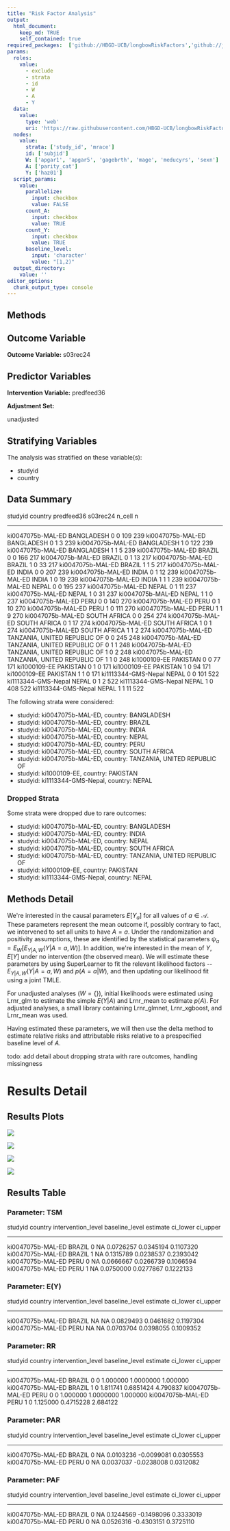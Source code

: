 ```yaml
---
title: "Risk Factor Analysis"
output: 
  html_document:
    keep_md: TRUE
    self_contained: true
required_packages:  ['github://HBGD-UCB/longbowRiskFactors','github://jeremyrcoyle/skimr@vector_types', 'github://tlverse/delayed']
params:
  roles:
    value:
      - exclude
      - strata
      - id
      - W
      - A
      - Y
  data: 
    value: 
      type: 'web'
      uri: 'https://raw.githubusercontent.com/HBGD-UCB/longbowRiskFactors/master/inst/sample_data/birthwt_data.rdata'
  nodes:
    value:
      strata: ['study_id', 'mrace']
      id: ['subjid']
      W: ['apgar1', 'apgar5', 'gagebrth', 'mage', 'meducyrs', 'sexn']
      A: ['parity_cat']
      Y: ['haz01']
  script_params:
    value:
      parallelize:
        input: checkbox
        value: FALSE
      count_A:
        input: checkbox
        value: TRUE
      count_Y:
        input: checkbox
        value: TRUE        
      baseline_level:
        input: 'character'
        value: "[1,2)"
  output_directory:
    value: ''
editor_options: 
  chunk_output_type: console
---
```








## Methods
## Outcome Variable

**Outcome Variable:** s03rec24

## Predictor Variables

**Intervention Variable:** predfeed36

**Adjustment Set:**

unadjusted

## Stratifying Variables

The analysis was stratified on these variable(s):

* studyid
* country

## Data Summary

studyid               country                        predfeed36    s03rec24   n_cell     n
--------------------  -----------------------------  -----------  ---------  -------  ----
ki0047075b-MAL-ED     BANGLADESH                     0                    0      109   239
ki0047075b-MAL-ED     BANGLADESH                     0                    1        3   239
ki0047075b-MAL-ED     BANGLADESH                     1                    0      122   239
ki0047075b-MAL-ED     BANGLADESH                     1                    1        5   239
ki0047075b-MAL-ED     BRAZIL                         0                    0      166   217
ki0047075b-MAL-ED     BRAZIL                         0                    1       13   217
ki0047075b-MAL-ED     BRAZIL                         1                    0       33   217
ki0047075b-MAL-ED     BRAZIL                         1                    1        5   217
ki0047075b-MAL-ED     INDIA                          0                    0      207   239
ki0047075b-MAL-ED     INDIA                          0                    1       12   239
ki0047075b-MAL-ED     INDIA                          1                    0       19   239
ki0047075b-MAL-ED     INDIA                          1                    1        1   239
ki0047075b-MAL-ED     NEPAL                          0                    0      195   237
ki0047075b-MAL-ED     NEPAL                          0                    1       11   237
ki0047075b-MAL-ED     NEPAL                          1                    0       31   237
ki0047075b-MAL-ED     NEPAL                          1                    1        0   237
ki0047075b-MAL-ED     PERU                           0                    0      140   270
ki0047075b-MAL-ED     PERU                           0                    1       10   270
ki0047075b-MAL-ED     PERU                           1                    0      111   270
ki0047075b-MAL-ED     PERU                           1                    1        9   270
ki0047075b-MAL-ED     SOUTH AFRICA                   0                    0      254   274
ki0047075b-MAL-ED     SOUTH AFRICA                   0                    1       17   274
ki0047075b-MAL-ED     SOUTH AFRICA                   1                    0        1   274
ki0047075b-MAL-ED     SOUTH AFRICA                   1                    1        2   274
ki0047075b-MAL-ED     TANZANIA, UNITED REPUBLIC OF   0                    0      245   248
ki0047075b-MAL-ED     TANZANIA, UNITED REPUBLIC OF   0                    1        1   248
ki0047075b-MAL-ED     TANZANIA, UNITED REPUBLIC OF   1                    0        2   248
ki0047075b-MAL-ED     TANZANIA, UNITED REPUBLIC OF   1                    1        0   248
ki1000109-EE          PAKISTAN                       0                    0       77   171
ki1000109-EE          PAKISTAN                       0                    1        0   171
ki1000109-EE          PAKISTAN                       1                    0       94   171
ki1000109-EE          PAKISTAN                       1                    1        0   171
ki1113344-GMS-Nepal   NEPAL                          0                    0      101   522
ki1113344-GMS-Nepal   NEPAL                          0                    1        2   522
ki1113344-GMS-Nepal   NEPAL                          1                    0      408   522
ki1113344-GMS-Nepal   NEPAL                          1                    1       11   522


The following strata were considered:

* studyid: ki0047075b-MAL-ED, country: BANGLADESH
* studyid: ki0047075b-MAL-ED, country: BRAZIL
* studyid: ki0047075b-MAL-ED, country: INDIA
* studyid: ki0047075b-MAL-ED, country: NEPAL
* studyid: ki0047075b-MAL-ED, country: PERU
* studyid: ki0047075b-MAL-ED, country: SOUTH AFRICA
* studyid: ki0047075b-MAL-ED, country: TANZANIA, UNITED REPUBLIC OF
* studyid: ki1000109-EE, country: PAKISTAN
* studyid: ki1113344-GMS-Nepal, country: NEPAL

### Dropped Strata

Some strata were dropped due to rare outcomes:

* studyid: ki0047075b-MAL-ED, country: BANGLADESH
* studyid: ki0047075b-MAL-ED, country: INDIA
* studyid: ki0047075b-MAL-ED, country: NEPAL
* studyid: ki0047075b-MAL-ED, country: SOUTH AFRICA
* studyid: ki0047075b-MAL-ED, country: TANZANIA, UNITED REPUBLIC OF
* studyid: ki1000109-EE, country: PAKISTAN
* studyid: ki1113344-GMS-Nepal, country: NEPAL

## Methods Detail

We're interested in the causal parameters $E[Y_a]$ for all values of $a \in \mathcal{A}$. These parameters represent the mean outcome if, possibly contrary to fact, we intervened to set all units to have $A=a$. Under the randomization and positivity assumptions, these are identified by the statistical parameters $\psi_a=E_W[E_{Y|A,W}(Y|A=a,W)]$.  In addition, we're interested in the mean of $Y$, $E[Y]$ under no intervention (the observed mean). We will estimate these parameters by using SuperLearner to fit the relevant likelihood factors -- $E_{Y|A,W}(Y|A=a,W)$ and $p(A=a|W)$, and then updating our likelihood fit using a joint TMLE.

For unadjusted analyses ($W=\{\}$), initial likelihoods were estimated using Lrnr_glm to estimate the simple $E(Y|A)$ and Lrnr_mean to estimate $p(A)$. For adjusted analyses, a small library containing Lrnr_glmnet, Lrnr_xgboost, and Lrnr_mean was used.

Having estimated these parameters, we will then use the delta method to estimate relative risks and attributable risks relative to a prespecified baseline level of $A$.

todo: add detail about dropping strata with rare outcomes, handling missingness







# Results Detail

## Results Plots
![](/tmp/78e48df5-46b9-4d30-beb1-511ced7b5ead/d60c1ebe-43cf-41a2-9d01-6f17aeabc716/REPORT_files/figure-html/plot_tsm-1.png)<!-- -->

![](/tmp/78e48df5-46b9-4d30-beb1-511ced7b5ead/d60c1ebe-43cf-41a2-9d01-6f17aeabc716/REPORT_files/figure-html/plot_rr-1.png)<!-- -->



![](/tmp/78e48df5-46b9-4d30-beb1-511ced7b5ead/d60c1ebe-43cf-41a2-9d01-6f17aeabc716/REPORT_files/figure-html/plot_paf-1.png)<!-- -->

![](/tmp/78e48df5-46b9-4d30-beb1-511ced7b5ead/d60c1ebe-43cf-41a2-9d01-6f17aeabc716/REPORT_files/figure-html/plot_par-1.png)<!-- -->

## Results Table

### Parameter: TSM


studyid             country   intervention_level   baseline_level     estimate    ci_lower    ci_upper
------------------  --------  -------------------  ---------------  ----------  ----------  ----------
ki0047075b-MAL-ED   BRAZIL    0                    NA                0.0726257   0.0345194   0.1107320
ki0047075b-MAL-ED   BRAZIL    1                    NA                0.1315789   0.0238537   0.2393042
ki0047075b-MAL-ED   PERU      0                    NA                0.0666667   0.0266739   0.1066594
ki0047075b-MAL-ED   PERU      1                    NA                0.0750000   0.0277867   0.1222133


### Parameter: E(Y)


studyid             country   intervention_level   baseline_level     estimate    ci_lower    ci_upper
------------------  --------  -------------------  ---------------  ----------  ----------  ----------
ki0047075b-MAL-ED   BRAZIL    NA                   NA                0.0829493   0.0461682   0.1197304
ki0047075b-MAL-ED   PERU      NA                   NA                0.0703704   0.0398055   0.1009352


### Parameter: RR


studyid             country   intervention_level   baseline_level    estimate    ci_lower   ci_upper
------------------  --------  -------------------  ---------------  ---------  ----------  ---------
ki0047075b-MAL-ED   BRAZIL    0                    0                 1.000000   1.0000000   1.000000
ki0047075b-MAL-ED   BRAZIL    1                    0                 1.811741   0.6851424   4.790837
ki0047075b-MAL-ED   PERU      0                    0                 1.000000   1.0000000   1.000000
ki0047075b-MAL-ED   PERU      1                    0                 1.125000   0.4715228   2.684122


### Parameter: PAR


studyid             country   intervention_level   baseline_level     estimate     ci_lower    ci_upper
------------------  --------  -------------------  ---------------  ----------  -----------  ----------
ki0047075b-MAL-ED   BRAZIL    0                    NA                0.0103236   -0.0099081   0.0305553
ki0047075b-MAL-ED   PERU      0                    NA                0.0037037   -0.0238008   0.0312082


### Parameter: PAF


studyid             country   intervention_level   baseline_level     estimate     ci_lower    ci_upper
------------------  --------  -------------------  ---------------  ----------  -----------  ----------
ki0047075b-MAL-ED   BRAZIL    0                    NA                0.1244569   -0.1498096   0.3333019
ki0047075b-MAL-ED   PERU      0                    NA                0.0526316   -0.4303151   0.3725110
